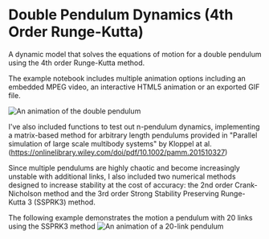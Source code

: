# Double Pendulum Dynamics (4th Order Runge-Kutta)

 A dynamic model that solves the equations of motion for a double pendulum using the 4th order Runge-Kutta method.
 
 The example notebook includes multiple animation options including an embedded MPEG video, an interactive HTML5 animation or an exported GIF file.
 
![An animation of the double pendulum](example_2.gif)

I've also included functions to test out n-pendulum dynamics, implementing a matrix-based method for arbitrary length pendulums provided in "Parallel simulation of large scale multibody systems" by Kloppel at al. (https://onlinelibrary.wiley.com/doi/pdf/10.1002/pamm.201510327)

Since multiple pendulums are highly chaotic and become increasingly unstable with additional links, I also included two numerical methods designed to increase stability at the cost of accuracy: the 2nd order Crank-Nicholson method and the 3rd order Strong Stability Preserving Runge-Kutta 3 (SSPRK3) method. 

The following example demonstrates the motion a pendulum with 20 links using the SSPRK3 method
![An animation of a 20-link pendulum](example_20.gif)
